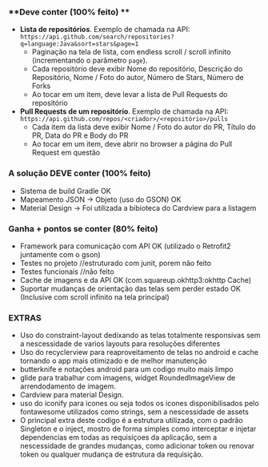 ### **Deve conter (100% feito) ** ###

- __Lista de repositórios__. Exemplo de chamada na API: `https://api.github.com/search/repositories?q=language:Java&sort=stars&page=1`
  * Paginação na tela de lista, com endless scroll / scroll infinito (incrementando o parâmetro `page`).
  * Cada repositório deve exibir Nome do repositório, Descrição do Repositório, Nome / Foto do autor, Número de Stars, Número de Forks
  * Ao tocar em um item, deve levar a lista de Pull Requests do repositório
- __Pull Requests de um repositório__. Exemplo de chamada na API: `https://api.github.com/repos/<criador>/<repositório>/pulls`
  * Cada item da lista deve exibir Nome / Foto do autor do PR, Título do PR, Data do PR e Body do PR
  * Ao tocar em um item, deve abrir no browser a página do Pull Request em questão

### **A solução DEVE conter (100% feito)** ##
* Sistema de build Gradle OK
* Mapeamento JSON -> Objeto (uso do GSON) OK
* Material Design -> Foi utilizada a bibioteca do Cardview para a listagem

### **Ganha + pontos se conter (80% feito)** ###

* Framework para comunicação com API OK (utilizado o Retrofit2 juntamente com o gson)
* Testes no projeto //estruturado com junit, porem não feito
* Testes funcionais //não feito
* Cache de imagens e da API OK (com.squareup.okhttp3:okhttp Cache)
* Suportar mudanças de orientação das telas sem perder estado OK (Inclusive com scroll infinito na tela principal)

### **EXTRAS** ###
 
* Uso do constraint-layout dedixando as telas totalmente responsivas sem a nescessidade de varios layouts para resoluções diferentes
* Uso do recyclerview  para reaproveitamento de telas no android e cache tornando o app mais otimizado e de melhor manutenção
* butterknife e notações android para um codigo muito mais limpo
* glide para trabalhar com imagens, widget RoundedImageView de arrendodamento de imagem.
* Cardview para material Design.
* uso do iconify para icones ou seja todos os icones disponibilisados pelo fontawesome utilizados como strings, sem a nescessidade de assets
* O principal extra deste codigo é a estrutura utilizada, com o padrão Singleton e o inject, mostro de forma simples como interceptar e injetar dependencias em
todas as requisiçoes da aplicação, sem a nescessidade de grandes mudanças, como adicionar token ou renovar token ou qualquer mudança de estrutura 
da requisição. 